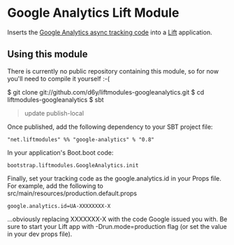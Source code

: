# Google Analytics Lift Module

Inserts the [Google Analytics async tracking code](http://code.google.com/apis/analytics/docs/tracking/asyncTracking.html) into a [Lift](http://www.liftweb.net) application.

## Using this module

There is currently no public repository containing this module, so for now you'll need to compile it yourself :-(

$ git clone git://github.com/d6y/liftmodules-googleanalytics.git
$ cd liftmodules-googleanalytics
$ sbt
> update
> publish-local

Once published, add the following dependency to your SBT project file:

	"net.liftmodules" %% "google-analytics" % "0.8"

In your application's Boot.boot code:

	bootstrap.liftmodules.GoogleAnalytics.init

Finally, set your tracking code as the google.analytics.id in your Props file.  For example, add the following to src/main/resources/production.default.props

	google.analytics.id=UA-XXXXXXXX-X

...obviously replacing XXXXXXX-X with the code Google issued you with.  Be sure to start your Lift app with -Drun.mode=production flag (or set the value in your dev props file).




